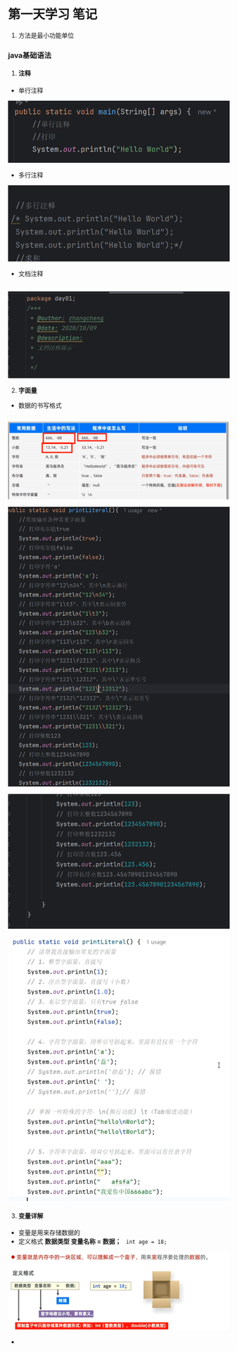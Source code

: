 # 第一天学习 笔记

1. 方法是最小功能单位

### java基础语法

1. #### 注释

- 单行注释


![屏幕截图 2025-02-26 151402](assets/%E5%B1%8F%E5%B9%95%E6%88%AA%E5%9B%BE%202025-02-26%20151402.png)

- 多行注释

![屏幕截图 2025-02-26 151445](assets/%E5%B1%8F%E5%B9%95%E6%88%AA%E5%9B%BE%202025-02-26%20151445.png)

- 文档注释

​	![屏幕截图 2025-02-26 151500](assets/%E5%B1%8F%E5%B9%95%E6%88%AA%E5%9B%BE%202025-02-26%20151500.png)

2. **字面量**

- 数据的书写格式


![屏幕截图 2025-02-26 152349](assets/%E5%B1%8F%E5%B9%95%E6%88%AA%E5%9B%BE%202025-02-26%20152349.png)

![屏幕截图 2025-02-26 154339](assets/%E5%B1%8F%E5%B9%95%E6%88%AA%E5%9B%BE%202025-02-26%20154339.png)

![屏幕截图 2025-02-26 154354](assets/%E5%B1%8F%E5%B9%95%E6%88%AA%E5%9B%BE%202025-02-26%20154354.png)

![屏幕截图 2025-02-26 155407](assets/%E5%B1%8F%E5%B9%95%E6%88%AA%E5%9B%BE%202025-02-26%20155407.png)

3. #### 变量详解

- 变量是用来存储数据的
- 定义格式 **数据类型 变量名称 = 数据；** ``` int age = 18;```

![屏幕截图 2025-02-26 155812](assets/%E5%B1%8F%E5%B9%95%E6%88%AA%E5%9B%BE%202025-02-26%20155812-1740559351732-31.png)

- 
